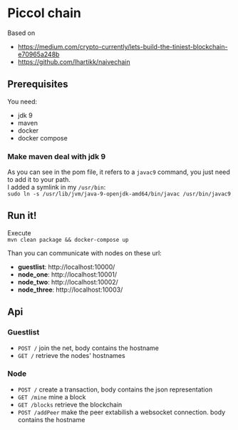 # Piccol chain

Based on 
* https://medium.com/crypto-currently/lets-build-the-tiniest-blockchain-e70965a248b
* https://github.com/lhartikk/naivechain  

## Prerequisites

You need:
* jdk 9
* maven
* docker
* docker compose

### Make maven deal with jdk 9
As you can see in the pom file, it refers to a `javac9` command, you just need to add it to your path.  
I added a symlink in my `/usr/bin`:  
`sudo ln -s /usr/lib/jvm/java-9-openjdk-amd64/bin/javac /usr/bin/javac9`

## Run it!

Execute  
`mvn clean package && docker-compose up`  

Than you can communicate with nodes on these url:  
* **guestlist**: http://localhost:10000/
* **node_one**: http://localhost:10001/
* **node_two**: http://localhost:10002/
* **node_three**: http://localhost:10003/

## Api

### Guestlist

* `POST /` join the net, body contains the hostname
* `GET /` retrieve the nodes' hostnames

### Node

* `POST /` create a transaction, body contains the json representation
* `GET /mine` mine a block
* `GET /blocks` retrieve the blockchain
* `POST /addPeer` make the peer extabilish a websocket connection. body contains the hostname